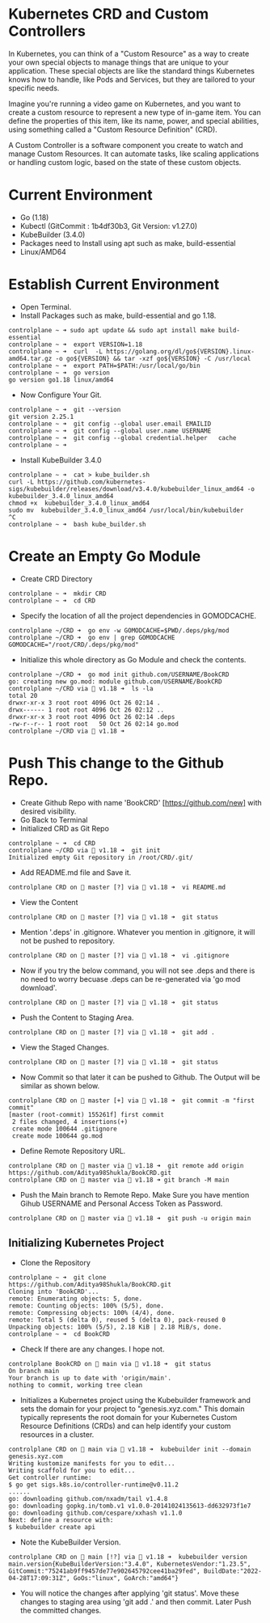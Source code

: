 # Kubernetes CRD and Custom Controllers

In Kubernetes, you can think of a "Custom Resource" as a way to create your own special objects to manage things that are unique to your application. These special objects are like the standard things Kubernetes knows how to handle, like Pods and Services, but they are tailored to your specific needs.

Imagine you're running a video game on Kubernetes, and you want to create a custom resource to represent a new type of in-game item. You can define the properties of this item, like its name, power, and special abilities, using something called a "Custom Resource Definition" (CRD).

A Custom Controller is a software component you create to watch and manage Custom Resources. It can automate tasks, like scaling applications or handling custom logic, based on the state of these custom objects.

# Current Environment

- Go (1.18)
- Kubectl (GitCommit : 1b4df30b3, Git Version: v1.27.0)
- KubeBuilder (3.4.0)
- Packages need to Install using apt such as make, build-essential
- Linux/AMD64

# Establish Current Environment
- Open Terminal.
- Install Packages such as make, build-essential and go 1.18.
```
controlplane ~ ➜ sudo apt update && sudo apt install make build-essential 
controlplane ~ ➜  export VERSION=1.18
controlplane ~ ➜  curl  -L https://golang.org/dl/go${VERSION}.linux-amd64.tar.gz -o go${VERSION} && tar -xzf go${VERSION} -C /usr/local
controlplane ~ ➜  export PATH=$PATH:/usr/local/go/bin
controlplane ~ ➜  go version
go version go1.18 linux/amd64
```
- Now Configure Your Git.
```
controlplane ~ ➜  git --version
git version 2.25.1
controlplane ~ ➜  git config --global user.email EMAILID
controlplane ~ ➜  git config --global user.name USERNAME
controlplane ~ ➜  git config --global credential.helper   cache
controlplane ~ ➜  
```
- Install KubeBuilder 3.4.0
```
controlplane ~ ➜  cat > kube_builder.sh
curl -L https://github.com/kubernetes-sigs/kubebuilder/releases/download/v3.4.0/kubebuilder_linux_amd64 -o kubebuilder_3.4.0_linux_amd64
chmod +x  kubebuilder_3.4.0_linux_amd64
sudo mv  kubebuilder_3.4.0_linux_amd64 /usr/local/bin/kubebuilder
^C
controlplane ~ ➜  bash kube_builder.sh
```

# Create an Empty Go Module
- Create CRD Directory
```
controlplane ~ ➜  mkdir CRD
controlplane ~ ➜  cd CRD
```
- Specify the location of all the project dependencies in GOMODCACHE.
```
controlplane ~/CRD ➜  go env -w GOMODCACHE=$PWD/.deps/pkg/mod
controlplane ~/CRD ➜  go env | grep GOMODCACHE
GOMODCACHE="/root/CRD/.deps/pkg/mod"
```
- Initialize this whole directory as Go Module and check the contents.
```
controlplane ~/CRD ➜  go mod init github.com/USERNAME/BookCRD
go: creating new go.mod: module github.com/USERNAME/BookCRD
controlplane ~/CRD via 🐹 v1.18 ➜  ls -la
total 20
drwxr-xr-x 3 root root 4096 Oct 26 02:14 .
drwx------ 1 root root 4096 Oct 26 02:12 ..
drwxr-xr-x 3 root root 4096 Oct 26 02:14 .deps
-rw-r--r-- 1 root root   50 Oct 26 02:14 go.mod
controlplane ~/CRD via 🐹 v1.18 ➜ 
```
# Push This change to the Github Repo.
- Create Github Repo with name 'BookCRD' [https://github.com/new] with desired visibility.
- Go Back to Terminal 
- Initialized CRD as Git Repo
```
controlplane ~ ➜  cd CRD
controlplane ~/CRD via 🐹 v1.18 ➜  git init
Initialized empty Git repository in /root/CRD/.git/
```
- Add README.md file and Save it.
```
controlplane CRD on  master [?] via 🐹 v1.18 ➜  vi README.md
```
- View the Content  
```
controlplane CRD on  master [?] via 🐹 v1.18 ➜  git status
```
- Mention '.deps' in .gitignore. Whatever you mention in .gitignore, it will not be pushed to repository.
```
controlplane CRD on  master [?] via 🐹 v1.18 ➜  vi .gitignore
```
- Now if you try the below command, you will not see .deps and there is no need to worry becuase .deps can be re-generated via 'go mod download'.
```
controlplane CRD on  master [?] via 🐹 v1.18 ➜  git status
```
- Push the Content to Staging Area.
```
controlplane CRD on  master [?] via 🐹 v1.18 ➜  git add .
```
- View the Staged Changes.
```
controlplane CRD on  master [?] via 🐹 v1.18 ➜  git status
```
- Now Commit so that later it can be pushed to Github. The Output will be similar as shown below.
```
controlplane CRD on  master [+] via 🐹 v1.18 ➜  git commit -m "first commit"
[master (root-commit) 155261f] first commit
 2 files changed, 4 insertions(+)
 create mode 100644 .gitignore
 create mode 100644 go.mod
```
- Define Remote Repository URL. 
```
controlplane CRD on  master via 🐹 v1.18 ➜  git remote add origin https://github.com/Aditya98Shukla/BookCRD.git
controlplane CRD on  master via 🐹 v1.18 ➜ git branch -M main
```
- Push the Main branch to Remote Repo. Make Sure you have mention Gihub USERNAME and Personal Access Token as Password.
```
controlplane CRD on  master via 🐹 v1.18 ➜  git push -u origin main
```
## Initializing Kubernetes Project
- Clone the Repository
```
controlplane ~ ➜  git clone https://github.com/Aditya98Shukla/BookCRD.git
Cloning into 'BookCRD'...
remote: Enumerating objects: 5, done.
remote: Counting objects: 100% (5/5), done.
remote: Compressing objects: 100% (4/4), done.
remote: Total 5 (delta 0), reused 5 (delta 0), pack-reused 0
Unpacking objects: 100% (5/5), 2.18 KiB | 2.18 MiB/s, done.
controlplane ~ ➜  cd BookCRD
```
- Check If there are any changes. I hope not.
```
controlplane BookCRD on  main via 🐹 v1.18 ➜  git status
On branch main
Your branch is up to date with 'origin/main'.
nothing to commit, working tree clean
```
-  Initializes a Kubernetes project using the Kubebuilder framework and sets the domain for your project to "genesis.xyz.com." This domain typically represents the root domain for your Kubernetes Custom Resource Definitions (CRDs) and can help identify your custom resources in a cluster.
```
controlplane CRD on  main via 🐹 v1.18 ➜  kubebuilder init --domain genesis.xyz.com
Writing kustomize manifests for you to edit...
Writing scaffold for you to edit...
Get controller runtime:
$ go get sigs.k8s.io/controller-runtime@v0.11.2
......
go: downloading github.com/nxadm/tail v1.4.8
go: downloading gopkg.in/tomb.v1 v1.0.0-20141024135613-dd632973f1e7
go: downloading github.com/cespare/xxhash v1.1.0
Next: define a resource with:
$ kubebuilder create api
```
- Note the KubeBuilder Version.
```
controlplane CRD on  main [!?] via 🐹 v1.18 ➜  kubebuilder version
main.version{KubeBuilderVersion:"3.4.0", KubernetesVendor:"1.23.5", GitCommit:"75241ab9ff9457de77e902645792cee41ba29fed", BuildDate:"2022-04-28T17:09:31Z", GoOs:"linux", GoArch:"amd64"}
```
- You will notice the changes after applying 'git status'. Move these changes to staging area using 'git add .' and then commit. Later Push the committed changes.
